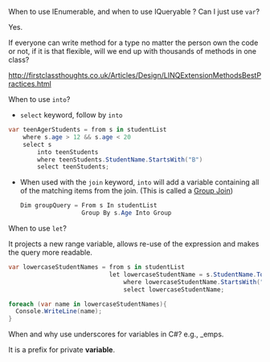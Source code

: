 When to use IEnumerable<Emloyee>, and when to use  IQueryable <Emloyee>?  Can I just use `var`?

Yes.



If everyone can write method for a type no matter the person own the code or not, if it is that flexible, will we end up with thousands of methods in one class?

http://firstclassthoughts.co.uk/Articles/Design/LINQExtensionMethodsBestPractices.html



When to use `into`? 

-  `select` keyword, follow by `into` 

  ```c#
  var teenAgerStudents = from s in studentList
      where s.age > 12 && s.age < 20
      select s
          into teenStudents
          where teenStudents.StudentName.StartsWith("B")
          select teenStudents;
  ```

  

- When used with the `join` keyword, `into` will add a variable containing all of the matching items from the join. (This is called a [Group Join](http://msdn.microsoft.com/en-us/library/bb311040.aspx))

  ```c#
  Dim groupQuery = From s In studentList
                   Group By s.Age Into Group
  ```

  

When to use `let`?

 It projects a new range variable, allows re-use of the expression and makes the query more readable.

```c#
var lowercaseStudentNames = from s in studentList
                            let lowercaseStudentName = s.StudentName.ToLower()
                                where lowercaseStudentName.StartsWith("r")
                                select lowercaseStudentName;

foreach (var name in lowercaseStudentNames){
  Console.WriteLine(name);
}
```



When and why use underscores for variables in C#? e.g., _emps.

It is a prefix for private **variable**.

